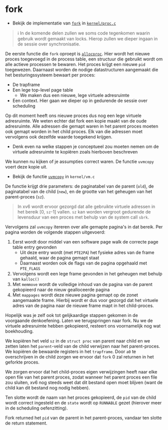 # fork

* Bekijk de implementatie van [`fork`][fork] in [`kernel/proc.c`][proc]

> :information_source: In de komende delen zullen we soms code tegenkomen waarin gebruik wordt gemaakt van locks. Hierop zullen we dieper ingaan in de sessie over synchronisatie.

De eerste functie die `fork` oproept is [`allocproc`][allocproc].
Hier wordt het nieuwe proces toegevoegd in de process table, een structuur die gebruikt wordt om alle actieve processen te bewaren. 
Het proces krijgt een nieuwe `pid` toegewezen.
Daarnaast worden de nodige datastructuren aangemaakt die het besturingssysteem bewaart per proces:
* De trapframe
* Een lege top-level page table
  * We maken dus een nieuwe, lege virtuele adresruimte
* Een context. Hier gaan we dieper op in gedurende de sessie over scheduling

Op dit moment heeft ons nieuwe proces dus nog een lege virtuele adresruimte.
We weten echter dat fork een kopie maakt van de oude adresruimte.
Alle adressen die gemapt waren in het parent proces moeten ook gemapt worden in het child proces.
Elk van die adressen moet vervolgens ook dezelfde waarde toegekend krijgen.

* Denk even na welke stappen je conceptueel zou moeten nemen om de virtuele adresruimte te kopiëren zoals hierboven beschreven

We kunnen nu kijken of je assumpties correct waren.
De functie `uvmcopy` voert deze kopie uit.

* Bekijk de functie [`uvmcopy`][uvmcopy] in `kernel/vm.c`

De functie krijgt drie parameters: de paginatabel van de parent (`old`), de paginatabel van de child (`new`), en de grootte van het geheugen van het parent-proces (`sz`).

> In xv6 wordt ervoor gezorgd dat alle gebruikte virtuele adressen in het bereik [0, `sz`-1] vallen. `sz` kan worden vergroot gedurende de levensduur van een proces met behulp van de system call `sbrk`.

Vervolgens zal `uvmcopy` itereren over alle gemapte pagina's in dat bereik.
Per pagina worden de volgende stappen uitgevoerd:
1. Eerst wordt door middel van een software page walk de correcte page table entry gevonden
   * Uit deze entry wordt (met `PTE2PA`) het fysieke adres van de frame gehaald, waar de pagina gemapt staat
   * Daarnaast worden ook de flags van de pagina opgehaald met `PTE_FLAGS`
2. Vervolgens wordt een lege frame gevonden in het geheugen met behulp van `kalloc()`
3. Met `memmove` wordt de volledige inhoud van de pagina van de parent gekopieerd naar de nieuw gealloceerde pagina
4. Met `mappages` wordt deze nieuwe pagina gemapt op de zonet aangemaakte frame. Hierbij wordt er dus voor gezorgd dat het virtuele adres van de pagina naar de nieuwe frame mapt in het child-proces.

Hopelijk was je zelf ook tot gelijkaardige stappen gekomen in de voorgaande denkoefening. Laten we terugspringen naar fork.
Nu we de virtuele adresruimte hebben gekopieerd, resteert ons voornamelijk nog wat boekhouding. 

We kopiëren het veld `sz` in de `struct proc` van parent naar child en we zetten laten het `parent`-veld van de child verwijzen naar het parent-proces.
We kopiëren de bewaarde registers in het `trapframe`.
Door `a0` te overschrijven in de child zorgen we ervoor dat `fork` 0 zal returnen in het geforkte proces.

We zorgen ervoor dat het child-proces eigen verwijzingen heeft naar elke open file van het parent proces, zodat wanneer het parent proces een file zou sluiten, xv6 nog steeds weet dat dit bestand open moet blijven (want de child kan dit bestand nog nodig hebben).

Ten slotte wordt de naam van het proces gekopieerd, de `pid` van de child wordt correct ingesteld en de `state` wordt op `RUNNABLE` gezet (hierover meer in de scheduling oefenzitting).

Fork returned het `pid` van de parent in het parent-proces, vandaar ten slotte de return statement.

[vm]: https://github.com/besturingssystemen/xv6-riscv/blob/d4cecb269f2acc61cc1adc11fec2aa690b9c553b/kernel/vm.c
[mappages]: https://github.com/besturingssystemen/xv6-riscv/blob/d4cecb269f2acc61cc1adc11fec2aa690b9c553b/kernel/vm.c#L138
[walk]: https://github.com/besturingssystemen/xv6-riscv/blob/d4cecb269f2acc61cc1adc11fec2aa690b9c553b/kernel/vm.c#L81
[riscv]: https://github.com/besturingssystemen/xv6-riscv/blob/d9160fb4b98e3ce04d3928c1fbd2ec26b3cc746a/kernel/riscv.h#L323
[proc]: https://github.com/besturingssystemen/xv6-riscv/blob/2821d43cc95b4f9faf79ff94daa5d3a8ea5e7861/kernel/proc.c
[fork]: https://github.com/besturingssystemen/xv6-riscv/blob/2821d43cc95b4f9faf79ff94daa5d3a8ea5e7861/kernel/proc.c#L244
[allocproc]: https://github.com/besturingssystemen/xv6-riscv/blob/2821d43cc95b4f9faf79ff94daa5d3a8ea5e7861/kernel/proc.c#L100
[uvmcopy]: https://github.com/besturingssystemen/xv6-riscv/blob/d4cecb269f2acc61cc1adc11fec2aa690b9c553b/kernel/vm.c#L298
[sys_vmprintmappings]: https://github.com/besturingssystemen/xv6-riscv/blob/b26f9c647c1b8d27b7a7b3b374422c87591a8e1a/kernel/sysproc.c#L99
[sys_vmprintmappings impl]: https://github.com/besturingssystemen/xv6-riscv/blob/b26f9c647c1b8d27b7a7b3b374422c87591a8e1a/kernel/vm.c#L433-L460
[kvmmake]: https://github.com/besturingssystemen/xv6-riscv/blob/d4cecb269f2acc61cc1adc11fec2aa690b9c553b/kernel/vm.c#L20
[uvmalloc]: https://github.com/besturingssystemen/xv6-riscv/blob/720a130ceafcc55ec3624b47e8a1368f3f5f00ae/kernel/vm.c#L215
[exec]: https://github.com/besturingssystemen/xv6-riscv/blob/720a130ceafcc55ec3624b47e8a1368f3f5f00ae/kernel/exec.c#L12
[exec load loop]: https://github.com/besturingssystemen/xv6-riscv/blob/720a130ceafcc55ec3624b47e8a1368f3f5f00ae/kernel/exec.c#L41-L59
[PTE_FLAGS_MASK]: https://github.com/besturingssystemen/xv6-riscv/blob/720a130ceafcc55ec3624b47e8a1368f3f5f00ae/kernel/riscv.h#L345
[struct proghdr]: https://github.com/besturingssystemen/xv6-riscv/blob/720a130ceafcc55ec3624b47e8a1368f3f5f00ae/kernel/elf.h#L30
[ELF flags consts]: https://github.com/besturingssystemen/xv6-riscv/blob/720a130ceafcc55ec3624b47e8a1368f3f5f00ae/kernel/elf.h#L44-L47
[elf.h]: https://github.com/besturingssystemen/xv6-riscv/blob/720a130ceafcc55ec3624b47e8a1368f3f5f00ae/kernel/elf.h
